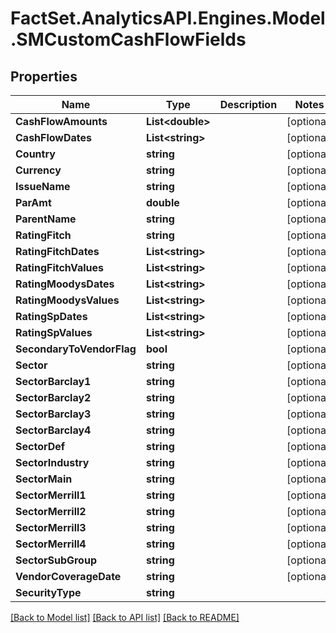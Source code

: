# FactSet.AnalyticsAPI.Engines.Model.SMCustomCashFlowFields

## Properties

Name | Type | Description | Notes
------------ | ------------- | ------------- | -------------
**CashFlowAmounts** | **List&lt;double&gt;** |  | [optional] 
**CashFlowDates** | **List&lt;string&gt;** |  | [optional] 
**Country** | **string** |  | [optional] 
**Currency** | **string** |  | [optional] 
**IssueName** | **string** |  | [optional] 
**ParAmt** | **double** |  | [optional] 
**ParentName** | **string** |  | [optional] 
**RatingFitch** | **string** |  | [optional] 
**RatingFitchDates** | **List&lt;string&gt;** |  | [optional] 
**RatingFitchValues** | **List&lt;string&gt;** |  | [optional] 
**RatingMoodysDates** | **List&lt;string&gt;** |  | [optional] 
**RatingMoodysValues** | **List&lt;string&gt;** |  | [optional] 
**RatingSpDates** | **List&lt;string&gt;** |  | [optional] 
**RatingSpValues** | **List&lt;string&gt;** |  | [optional] 
**SecondaryToVendorFlag** | **bool** |  | [optional] 
**Sector** | **string** |  | [optional] 
**SectorBarclay1** | **string** |  | [optional] 
**SectorBarclay2** | **string** |  | [optional] 
**SectorBarclay3** | **string** |  | [optional] 
**SectorBarclay4** | **string** |  | [optional] 
**SectorDef** | **string** |  | [optional] 
**SectorIndustry** | **string** |  | [optional] 
**SectorMain** | **string** |  | [optional] 
**SectorMerrill1** | **string** |  | [optional] 
**SectorMerrill2** | **string** |  | [optional] 
**SectorMerrill3** | **string** |  | [optional] 
**SectorMerrill4** | **string** |  | [optional] 
**SectorSubGroup** | **string** |  | [optional] 
**VendorCoverageDate** | **string** |  | [optional] 
**SecurityType** | **string** |  | 

[[Back to Model list]](../README.md#documentation-for-models) [[Back to API list]](../README.md#documentation-for-api-endpoints) [[Back to README]](../README.md)

